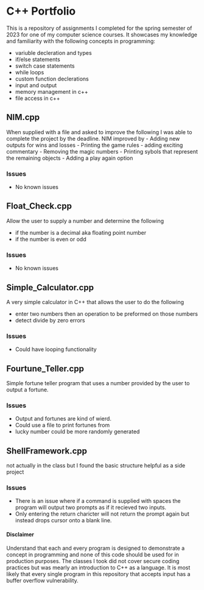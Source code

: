 # C++ Portfolio
This is a repository of assignments I completed for the spring semester of 2023 for one of my computer science courses. It showcases my knowledge and familiarity with the following concepts in programming:
- variuble decleration and types
- if/else statements
- switch case statements
- while loops
- custom function declerations
- input and output
- memory management in c++
- file access in c++


## NIM.cpp
When supplied with a file and asked to improve the following I was able to complete the project by the deadline.
NIM improved by
		- Adding new outputs for wins and losses
		- Printing the game rules
		- adding exciting commentary
		- Removing the magic numbers
		- Printing sybols that represent the remaining objects
		- Adding a play again option
### Issues
  - No known issues


## Float_Check.cpp
Allow the user to supply a number and determine the following
 - if the number is a decimal aka floating point number
 - if the number is even or odd
### Issues
 - No known issues

## Simple_Calculator.cpp
A very simple calculator in C++ that allows the user to do the following
 - enter two numbers then an operation to be preformed on those numbers
 - detect divide by zero errors
### Issues
  - Could have looping functionality 

## Fourtune_Teller.cpp
Simple fortune teller program that uses a number provided by the user to output a fortune.

### Issues
  - Output and fortunes are kind of wierd.
  - Could use a file to print fortunes from
  - lucky number could be more randomly generated

## ShellFramework.cpp
not actually in the class but I found the basic structure helpful as a side project
### Issues
  - There is an issue where if a command is supplied with spaces
    the program will output two prompts as if it recieved two
    inputs.
  - Only entering the return charicter will not return the prompt 
    again but instead drops cursor onto a blank line.


#### Disclaimer
Understand that each and every program is designed to demonstrate a concept in programming and none of this code should be used for in production purposes. The classes I took did not cover secure coding practices but was mearly an introduction to C++ as a language. It is most likely that every single program in this repository that accepts input has a buffer overflow vulnerability.

